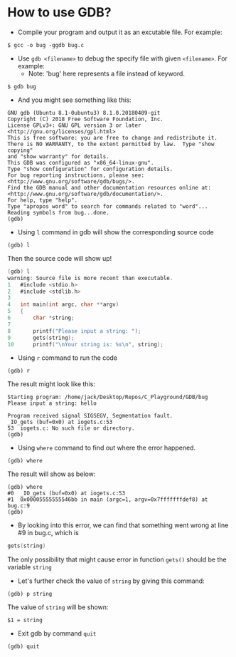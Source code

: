 # How to use GDB?
* Compile your program and output it as an excutable file. For example:
```console
$ gcc -o bug -ggdb bug.c
```
* Use <code>gdb \<filename\></code> to debug the specify file with given <code>\<filename\></code>. For example:
  * Note: 'bug' here represents a file instead of keyword.
```console
$ gdb bug
```
* And you might see something like this:
```text
GNU gdb (Ubuntu 8.1-0ubuntu3) 8.1.0.20180409-git
Copyright (C) 2018 Free Software Foundation, Inc.
License GPLv3+: GNU GPL version 3 or later <http://gnu.org/licenses/gpl.html>
This is free software: you are free to change and redistribute it.
There is NO WARRANTY, to the extent permitted by law.  Type "show copying"
and "show warranty" for details.
This GDB was configured as "x86_64-linux-gnu".
Type "show configuration" for configuration details.
For bug reporting instructions, please see:
<http://www.gnu.org/software/gdb/bugs/>.
Find the GDB manual and other documentation resources online at:
<http://www.gnu.org/software/gdb/documentation/>.
For help, type "help".
Type "apropos word" to search for commands related to "word"...
Reading symbols from bug...done.
(gdb) 
```
* Using <code>l</code> command in gdb will show the corresponding source code
```text
(gdb) l
```
Then the source code will show up!
```c
(gdb) l
warning: Source file is more recent than executable.
1	#include <stdio.h>
2	#include <stdlib.h>
3	
4	int main(int argc, char **argv)
5	{
6	    char *string;
7	
8	    printf("Please input a string: ");
9	    gets(string);
10	    printf("\nYour string is: %s\n", string);
```
* Using <code>r</code> command to run the code
```text
(gdb) r
```
The result might look like this:
```text
Starting program: /home/jack/Desktop/Repos/C_Playground/GDB/bug 
Please input a string: hello

Program received signal SIGSEGV, Segmentation fault.
_IO_gets (buf=0x0) at iogets.c:53
53	iogets.c: No such file or directory.
(gdb) 
```
* Using <code>where</code> command to find out where the error happened.
```text
(gdb) where
```
The result will show as below:
```text
(gdb) where
#0  _IO_gets (buf=0x0) at iogets.c:53
#1  0x00005555555546bb in main (argc=1, argv=0x7fffffffdef8) at bug.c:9
(gdb) 
```
* By looking into this error, we can find that something went wrong at line #9 in bug.c, which is
```c
gets(string)
```
The only possibility that might cause error in function <code>gets()</code> should be the variable <code>string</code>
* Let's further check the value of <code>string</code> by giving this command:
```text
(gdb) p string
```
The value of <code>string</code> will be shown:
```text
$1 = string
```
* Exit gdb by command <code>quit</code>
```text
(gdb) quit
```